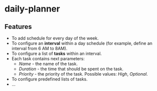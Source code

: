 # daily-planner

## Features

- To add schedule for every day of the week.
- To configure an **interval** within a day schedule (for example, define an interval from 6 AM to 8AM).
- To configure a list of **tasks** within an interval.
- Each task contains next parameters:
  - *Name* - the name of the task.
  - *Duration* - the time that should be spent on the task.
  - *Priority* - the priority of the task. Possible values: *High*, *Optional*.
- To configure predefined lists of tasks.
- ...

